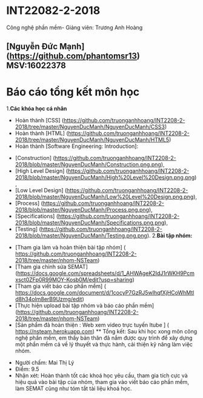 ﻿# INT22082-2-2018
Công nghệ phần mềm- Giảng viên: Trương Anh Hoàng
## [Nguyễn Đức Mạnh] (https://github.com/phantomsr13) MSV:16022378
# Báo cáo tổng kết môn học
1.**Các khóa học cá nhân**
- Hoàn thành [CSS] (https://github.com/truonganhhoang/INT2208-2-2018/tree/master/NguyenDucManh/NguyenDucManh/CSS3)
- Hoàn thành [HTML] (https://github.com/truonganhhoang/INT2208-2-2018/tree/master/NguyenDucManh/NguyenDucManh/HTML5)
- Hoàn thành [Software Engineering: Introduction]:
+ [Construction] (https://github.com/truonganhhoang/INT2208-2-2018/blob/master/NguyenDucManh/Construction.png.png),
+ [High Level Design] (https://github.com/truonganhhoang/INT2208-2-2018/blob/master/NguyenDucManh/High%20Level%20Design.png.png),
+ [Low Level Design] (https://github.com/truonganhhoang/INT2208-2-2018/blob/master/NguyenDucManh/Low%20Level%20Design.png.png), 
+ [Process] (https://github.com/truonganhhoang/INT2208-2-2018/blob/master/NguyenDucManh/Process.png.png), 
+ [Specifications] (https://github.com/truonganhhoang/INT2208-2-2018/blob/master/NguyenDucManh/Specifications.png.png), 
+ [Testing] (https://github.com/truonganhhoang/INT2208-2-2018/blob/master/NguyenDucManh/Testing.png.png).
2.**Bài tập nhóm:**
- [Tham gia làm và hoàn thiện bài tập nhóm] ( https://github.com/truonganhhoang/INT2208-2-2018/tree/master/nhom-NSTeam)
- [Tham gia chỉnh sửa SEMAT] (https://docs.google.com/spreadsheets/d/1_AHWAgeK2IdJ1rWKH9Pcmxsct0ZFp0R99MOY-Kosb0M/edit?usp=sharing)
- [Tham gia viết báo cáo phần mềm] ( https://docs.google.com/document/d/1cocyP7GzRJ5wIhqfXjHCoWhMtld8h34olm8erB9Uzmg/edit)
- [Thực hiện upload bài tập nhóm và báo cáo phần mềm] (https://github.com/truonganhhoang/INT2208-2-2018/tree/master/nhom-NSTeam)
- [Sản phẩm đã hoàn thiện : Web xem video trực tuyến Itube ] ( https://nsteam.herokuapp.com)
** Tổng kết: Sau khi học xong môn công nghệ phần mềm, em thấy bản thân đã nắm được quy trình để xây dựng một phần mềm cả về lý thuyết và thực hành, cải thiện kỹ năng làm việc nhóm.


+ Người chấm: Mai Thị Lý
+ Điểm: 9.5
+ Nhận xét: Hoàn thành tốt các khoá học yêu cầu, tham gia tích cực và hiệu quả vào bài tập của nhóm, tham gia vào viết báo cáo phần mềm, làm SEMAT cũng như tóm tắt tài liệu khoá học.
